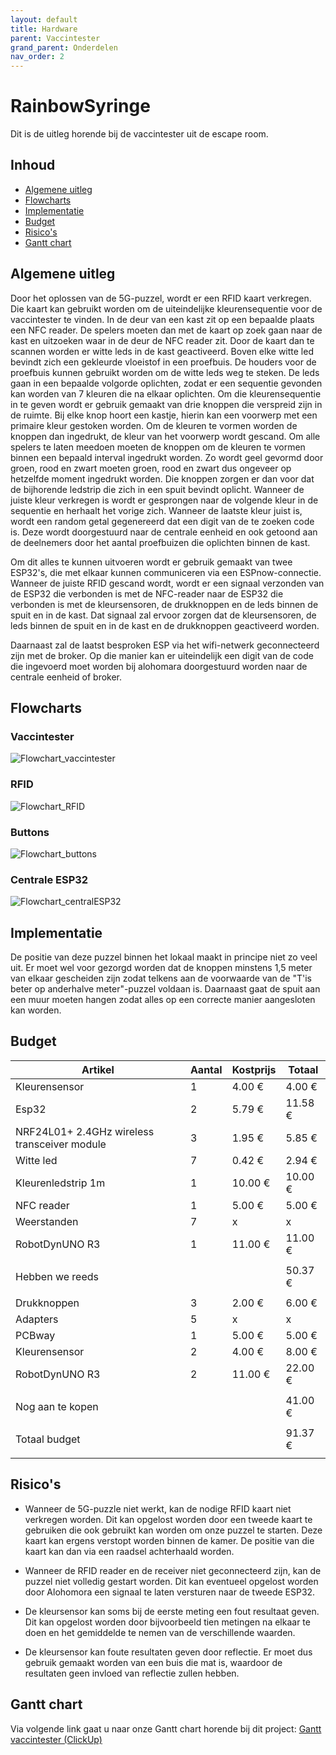 ```yaml
---
layout: default
title: Hardware
parent: Vaccintester
grand_parent: Onderdelen
nav_order: 2
---
```

# RainbowSyringe
Dit is de uitleg horende bij de vaccintester uit de escape room.

## Inhoud

- [Algemene uitleg](#algemene-uitleg)
- [Flowcharts](#flowcharts)
- [Implementatie](#implementatie)
- [Budget](#budget)
- [Risico's](#risicos)
- [Gantt chart](#gantt-chart)

## Algemene uitleg

Door het oplossen van de 5G-puzzel, wordt er een RFID kaart verkregen. Die kaart kan gebruikt worden om de uiteindelijke kleurensequentie voor de vaccintester te vinden. In de deur van een kast zit op een bepaalde plaats een NFC reader. De spelers moeten dan met de kaart op zoek gaan naar de kast en uitzoeken waar in de deur de NFC reader zit. Door de kaart dan te scannen worden er witte leds in de kast geactiveerd. Boven elke witte led bevindt zich een gekleurde vloeistof in een proefbuis. De houders voor de proefbuis kunnen gebruikt worden om de witte leds weg te steken. De leds gaan in een bepaalde volgorde oplichten, zodat er een sequentie gevonden kan worden van 7 kleuren die na elkaar oplichten. Om die kleurensequentie in te geven wordt er gebruik gemaakt van drie knoppen die verspreid zijn in de ruimte. Bij elke knop hoort een kastje, hierin kan een voorwerp met een primaire kleur gestoken worden. Om de kleuren te vormen worden de knoppen dan ingedrukt, de kleur van het voorwerp wordt gescand. Om alle spelers te laten meedoen moeten de knoppen om de kleuren te vormen binnen een bepaald interval ingedrukt worden. Zo wordt geel gevormd door groen, rood en zwart moeten groen, rood en zwart dus ongeveer op hetzelfde moment ingedrukt worden. Die knoppen zorgen er dan voor dat de bijhorende ledstrip die zich in een spuit bevindt oplicht. Wanneer de juiste kleur verkregen is wordt er gesprongen naar de volgende kleur in de sequentie en herhaalt het vorige zich. Wanneer de laatste kleur juist is, wordt een random getal gegenereerd dat een digit van de te zoeken code is. Deze wordt doorgestuurd naar de centrale eenheid en ook getoond aan de deelnemers door het aantal proefbuizen die oplichten binnen de kast.

Om dit alles te kunnen uitvoeren wordt er gebruik gemaakt van twee ESP32's, die met elkaar kunnen communiceren via een ESPnow-connectie. Wanneer de juiste RFID gescand wordt, wordt er een signaal verzonden van de ESP32 die verbonden is met de NFC-reader naar de ESP32 die verbonden is met de kleursensoren, de drukknoppen en de leds binnen de spuit en in de kast. Dat signaal zal ervoor zorgen dat de kleursensoren, de leds binnen de spuit en in de kast en de drukknoppen geactiveerd worden.

Daarnaast zal de laatst besproken ESP via het wifi-netwerk geconnecteerd zijn met de broker. Op die manier kan er uiteindelijk een digit van de code die ingevoerd moet worden bij alohomara doorgestuurd worden naar de centrale eenheid of broker.

## Flowcharts
### Vaccintester
![Flowchart_vaccintester](https://github.com/ViktorMorre/RainbowSyringe/blob/main/Vaccintester_flowchart.png)
### RFID
![Flowchart_RFID](https://github.com/ViktorMorre/RainbowSyringe/blob/main/flowchart_RFID.png)
### Buttons
![Flowchart_buttons](https://github.com/ViktorMorre/RainbowSyringe/blob/main/flowchart_button.png)
### Centrale ESP32
![Flowchart_centralESP32](https://github.com/ViktorMorre/RainbowSyringe/blob/main/flowchart_central_ESP32.png)



## Implementatie

De positie van deze puzzel binnen het lokaal maakt in principe niet zo veel uit. Er moet wel voor gezorgd worden dat de knoppen minstens 1,5 meter van elkaar gescheiden zijn zodat telkens aan de voorwaarde van de "T'is beter op anderhalve meter"-puzzel voldaan is. Daarnaast gaat de spuit aan een muur moeten hangen zodat alles op een correcte manier aangesloten kan worden.

## Budget

| Artikel                                      | Aantal | Kostprijs | Totaal  |
|----------------------------------------------|--------|-----------|---------|
| Kleurensensor                                | 1      | 4.00 €    | 4.00 €  |
| Esp32                                        | 2      | 5.79 €    | 11.58 € |
| NRF24L01+ 2.4GHz wireless transceiver module | 3      | 1.95 €    | 5.85 €  |
| Witte led                                    | 7      | 0.42 €    | 2.94 €  |
| Kleurenledstrip 1m                           | 1      | 10.00 €   | 10.00 € |
| NFC reader                                   | 1      | 5.00 €    | 5.00 €  |
| Weerstanden                                  | 7      | x         | x       |
| RobotDynUNO R3                               | 1      | 11.00 €   | 11.00 € |
|                                              |        |           |         |
| Hebben we reeds                              |        |           | 50.37 € |
|                                              |        |           |         |
| Drukknoppen                                  | 3      | 2.00 €    | 6.00 €  |
| Adapters                                     | 5      | x         | x       |
| PCBway                                       | 1      | 5.00 €    | 5.00 €  |
| Kleurensensor                                | 2      | 4.00 €    | 8.00 €  |
| RobotDynUNO R3                               | 2      | 11.00 €   | 22.00 € |
|                                              |        |           |         |
| Nog aan te kopen                             |        |           | 41.00 € |
|                                              |        |           |         |
| Totaal budget                                |        |           | 91.37 € |
|                                              |        |           |         |
## Risico's

- Wanneer de 5G-puzzle niet werkt, kan de nodige RFID kaart niet verkregen worden. Dit kan opgelost worden door een tweede kaart te gebruiken die ook gebruikt kan worden om onze puzzel te starten. Deze kaart kan ergens verstopt worden binnen de kamer. De positie van die kaart kan dan via een raadsel achterhaald worden.

- Wanneer de RFID reader en de receiver niet geconnecteerd zijn, kan de puzzel niet volledig gestart worden. Dit kan eventueel opgelost worden door Alohomora een signaal te laten versturen naar de tweede ESP32. 

- De kleursensor kan soms bij de eerste meting een fout resultaat geven. Dit kan opgelost worden door bijvoorbeeld tien metingen na elkaar te doen en het gemiddelde te nemen van de verschillende waarden.

- De kleursensor kan foute resultaten geven door reflectie. Er moet dus gebruik gemaakt worden van een buis die mat is, waardoor de resultaten geen invloed van reflectie zullen hebben.

## Gantt chart

Via volgende link gaat u naar onze Gantt chart horende bij dit project: 
[Gantt vaccintester (ClickUp)](https://share.clickup.com/g/h/4dne7-50/c3532202026c060)

